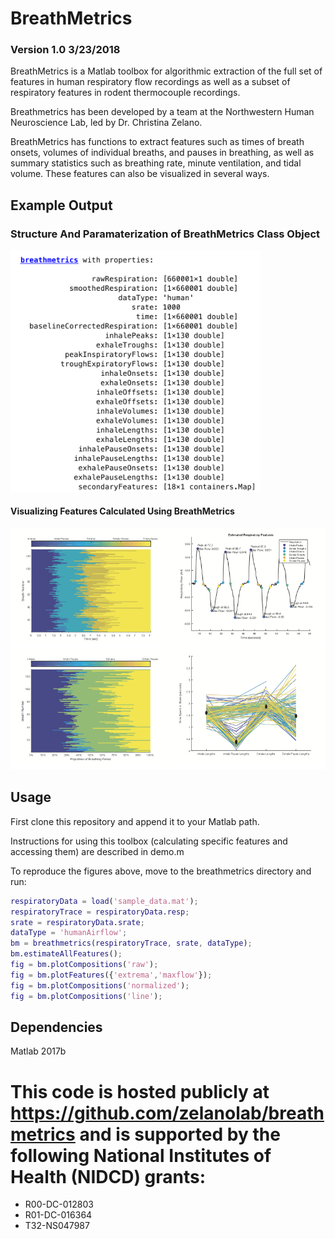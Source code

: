 # BreathMetrics
### Version 1.0 3/23/2018
BreathMetrics is a Matlab toolbox for algorithmic extraction of the full set of features in human respiratory flow recordings as well as a subset of respiratory features in rodent thermocouple recordings.

Breathmetrics has been developed by a team at the Northwestern Human Neuroscience Lab, led by Dr. Christina Zelano.

BreathMetrics has functions to extract features such as times of breath onsets, volumes of individual breaths, and pauses in breathing, as well as summary statistics such as breathing rate, minute ventilation, and tidal volume. These features can also be visualized in several ways.

## Example Output

### Structure And Paramaterization of BreathMetrics Class Object

<img src="img/readme_class_output.png" width="400" />


#### Visualizing Features Calculated Using BreathMetrics

<img src="img/readme_visualization.png" width="800" />


## Usage
First clone this repository and append it to your Matlab path.

Instructions for using this toolbox (calculating specific features and accessing them) are described in demo.m

To reproduce the figures above, move to the breathmetrics directory and run:

```matlab
respiratoryData = load('sample_data.mat');
respiratoryTrace = respiratoryData.resp;
srate = respiratoryData.srate;
dataType = 'humanAirflow';
bm = breathmetrics(respiratoryTrace, srate, dataType);
bm.estimateAllFeatures();
fig = bm.plotCompositions('raw');
fig = bm.plotFeatures({'extrema','maxflow'});
fig = bm.plotCompositions('normalized');
fig = bm.plotCompositions('line');
```

## Dependencies
Matlab 2017b

# This code is hosted publicly at https://github.com/zelanolab/breathmetrics and is supported by the following National Institutes of Health (NIDCD) grants:
* R00-DC-012803
* R01-DC-016364
* T32-NS047987
